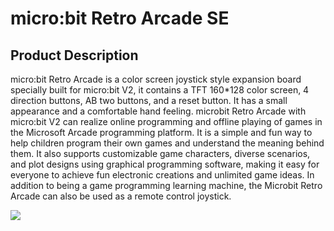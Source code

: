 ﻿# micro:bit Retro Arcade SE

## Product Description

micro:bit Retro Arcade is a color screen joystick style expansion board specially built for micro:bit V2, it contains a TFT 160*128 color screen, 4 direction buttons, AB two buttons, and a reset button. It has a small appearance and a comfortable hand feeling. microbit Retro Arcade with micro:bit V2 can realize online programming and offline playing of games in the Microsoft Arcade programming platform. It is a simple and fun way to help children program their own games and understand the meaning behind them. It also supports customizable game characters, diverse scenarios, and plot designs using graphical programming software, making it easy for everyone to achieve fun electronic creations and unlimited game ideas.
In addition to being a game programming learning machine, the Microbit Retro Arcade can also be used as a remote control joystick.

![](https://wiki-media-ef.oss-cn-hongkong.aliyuncs.com/docs/microbit/expansion-board/microbit-retro-arcade-se/images/microbit-retro-arcade-01.png)
